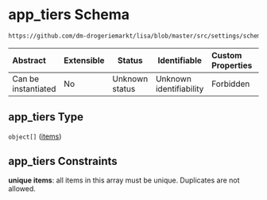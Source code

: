 # app_tiers Schema

```txt
https://github.com/dm-drogeriemarkt/lisa/blob/master/src/settings/schema.json#/properties/app_tiers
```




| Abstract            | Extensible | Status         | Identifiable            | Custom Properties | Additional Properties | Access Restrictions | Defined In                                                                               |
| :------------------ | ---------- | -------------- | ----------------------- | :---------------- | --------------------- | ------------------- | ---------------------------------------------------------------------------------------- |
| Can be instantiated | No         | Unknown status | Unknown identifiability | Forbidden         | Allowed               | none                | [settings.schema.json\*](../../src/settings/settings.schema.json "open original schema") |

## app_tiers Type

`object[]` ([items](settings-properties-app_tiers-items.md))

## app_tiers Constraints

**unique items**: all items in this array must be unique. Duplicates are not allowed.
